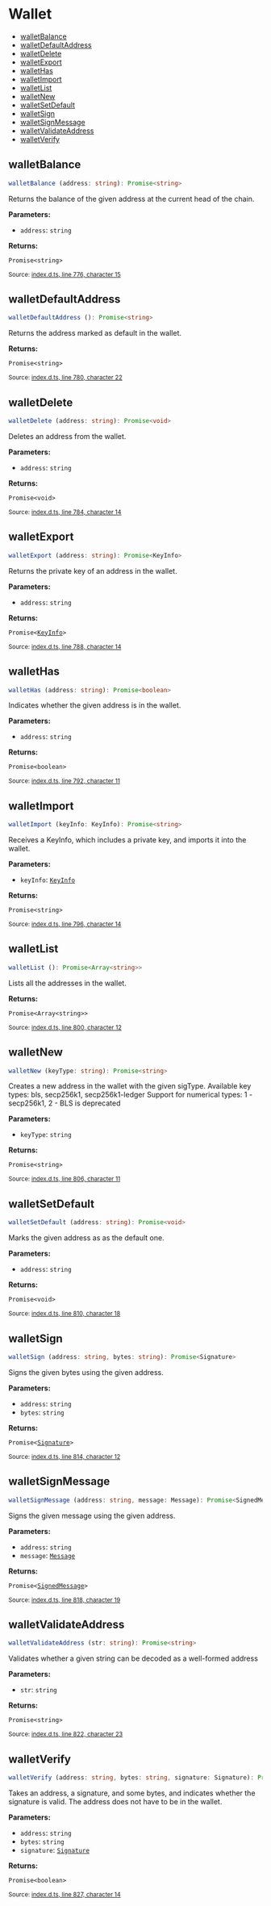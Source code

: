 <!-- Code generated by github.com/filecoin-shipyard/js-lotus-client/docgen. DO NOT EDIT. -->
# Wallet



* [walletBalance](wallet.md#walletbalance)
* [walletDefaultAddress](wallet.md#walletdefaultaddress)
* [walletDelete](wallet.md#walletdelete)
* [walletExport](wallet.md#walletexport)
* [walletHas](wallet.md#wallethas)
* [walletImport](wallet.md#walletimport)
* [walletList](wallet.md#walletlist)
* [walletNew](wallet.md#walletnew)
* [walletSetDefault](wallet.md#walletsetdefault)
* [walletSign](wallet.md#walletsign)
* [walletSignMessage](wallet.md#walletsignmessage)
* [walletValidateAddress](wallet.md#walletvalidateaddress)
* [walletVerify](wallet.md#walletverify)

## walletBalance

```ts
walletBalance (address: string): Promise<string>
```

Returns the balance of the given address at the current head of the chain.

**Parameters:**

* `address`: <code>string</code>

**Returns:**

<code>Promise&lt;string&gt;</code>

<small>Source: [index.d.ts, line 776, character 15](https://github.com/filecoin-shipyard/js-lotus-client-rpc/blob/master/index.d.ts#L776)</small>

## walletDefaultAddress

```ts
walletDefaultAddress (): Promise<string>
```

Returns the address marked as default in the wallet.

**Returns:**

<code>Promise&lt;string&gt;</code>

<small>Source: [index.d.ts, line 780, character 22](https://github.com/filecoin-shipyard/js-lotus-client-rpc/blob/master/index.d.ts#L780)</small>

## walletDelete

```ts
walletDelete (address: string): Promise<void>
```

Deletes an address from the wallet.

**Parameters:**

* `address`: <code>string</code>

**Returns:**

<code>Promise&lt;void&gt;</code>

<small>Source: [index.d.ts, line 784, character 14](https://github.com/filecoin-shipyard/js-lotus-client-rpc/blob/master/index.d.ts#L784)</small>

## walletExport

```ts
walletExport (address: string): Promise<KeyInfo>
```

Returns the private key of an address in the wallet.

**Parameters:**

* `address`: <code>string</code>

**Returns:**

<code>Promise&lt;<a href="../types.md#keyinfo">KeyInfo</a>&gt;</code>

<small>Source: [index.d.ts, line 788, character 14](https://github.com/filecoin-shipyard/js-lotus-client-rpc/blob/master/index.d.ts#L788)</small>

## walletHas

```ts
walletHas (address: string): Promise<boolean>
```

Indicates whether the given address is in the wallet.

**Parameters:**

* `address`: <code>string</code>

**Returns:**

<code>Promise&lt;boolean&gt;</code>

<small>Source: [index.d.ts, line 792, character 11](https://github.com/filecoin-shipyard/js-lotus-client-rpc/blob/master/index.d.ts#L792)</small>

## walletImport

```ts
walletImport (keyInfo: KeyInfo): Promise<string>
```

Receives a KeyInfo, which includes a private key, and imports it into the wallet.

**Parameters:**

* `keyInfo`: [`KeyInfo`](../types.md#keyinfo)

**Returns:**

<code>Promise&lt;string&gt;</code>

<small>Source: [index.d.ts, line 796, character 14](https://github.com/filecoin-shipyard/js-lotus-client-rpc/blob/master/index.d.ts#L796)</small>

## walletList

```ts
walletList (): Promise<Array<string>>
```

Lists all the addresses in the wallet.

**Returns:**

<code>Promise&lt;Array&lt;string&gt;&gt;</code>

<small>Source: [index.d.ts, line 800, character 12](https://github.com/filecoin-shipyard/js-lotus-client-rpc/blob/master/index.d.ts#L800)</small>

## walletNew

```ts
walletNew (keyType: string): Promise<string>
```

Creates a new address in the wallet with the given sigType.
Available key types: bls, secp256k1, secp256k1-ledger
Support for numerical types: 1 - secp256k1, 2 - BLS is deprecated

**Parameters:**

* `keyType`: <code>string</code>

**Returns:**

<code>Promise&lt;string&gt;</code>

<small>Source: [index.d.ts, line 806, character 11](https://github.com/filecoin-shipyard/js-lotus-client-rpc/blob/master/index.d.ts#L806)</small>

## walletSetDefault

```ts
walletSetDefault (address: string): Promise<void>
```

Marks the given address as as the default one.

**Parameters:**

* `address`: <code>string</code>

**Returns:**

<code>Promise&lt;void&gt;</code>

<small>Source: [index.d.ts, line 810, character 18](https://github.com/filecoin-shipyard/js-lotus-client-rpc/blob/master/index.d.ts#L810)</small>

## walletSign

```ts
walletSign (address: string, bytes: string): Promise<Signature>
```

Signs the given bytes using the given address.

**Parameters:**

* `address`: <code>string</code>
* `bytes`: <code>string</code>

**Returns:**

<code>Promise&lt;<a href="../types.md#signature">Signature</a>&gt;</code>

<small>Source: [index.d.ts, line 814, character 12](https://github.com/filecoin-shipyard/js-lotus-client-rpc/blob/master/index.d.ts#L814)</small>

## walletSignMessage

```ts
walletSignMessage (address: string, message: Message): Promise<SignedMessage>
```

Signs the given message using the given address.

**Parameters:**

* `address`: <code>string</code>
* `message`: [`Message`](../types.md#message)

**Returns:**

<code>Promise&lt;<a href="../types.md#signedmessage">SignedMessage</a>&gt;</code>

<small>Source: [index.d.ts, line 818, character 19](https://github.com/filecoin-shipyard/js-lotus-client-rpc/blob/master/index.d.ts#L818)</small>

## walletValidateAddress

```ts
walletValidateAddress (str: string): Promise<string>
```

Validates whether a given string can be decoded as a well-formed address

**Parameters:**

* `str`: <code>string</code>

**Returns:**

<code>Promise&lt;string&gt;</code>

<small>Source: [index.d.ts, line 822, character 23](https://github.com/filecoin-shipyard/js-lotus-client-rpc/blob/master/index.d.ts#L822)</small>

## walletVerify

```ts
walletVerify (address: string, bytes: string, signature: Signature): Promise<boolean>
```

Takes an address, a signature, and some bytes, and indicates whether the signature is valid.
The address does not have to be in the wallet.

**Parameters:**

* `address`: <code>string</code>
* `bytes`: <code>string</code>
* `signature`: [`Signature`](../types.md#signature)

**Returns:**

<code>Promise&lt;boolean&gt;</code>

<small>Source: [index.d.ts, line 827, character 14](https://github.com/filecoin-shipyard/js-lotus-client-rpc/blob/master/index.d.ts#L827)</small>
